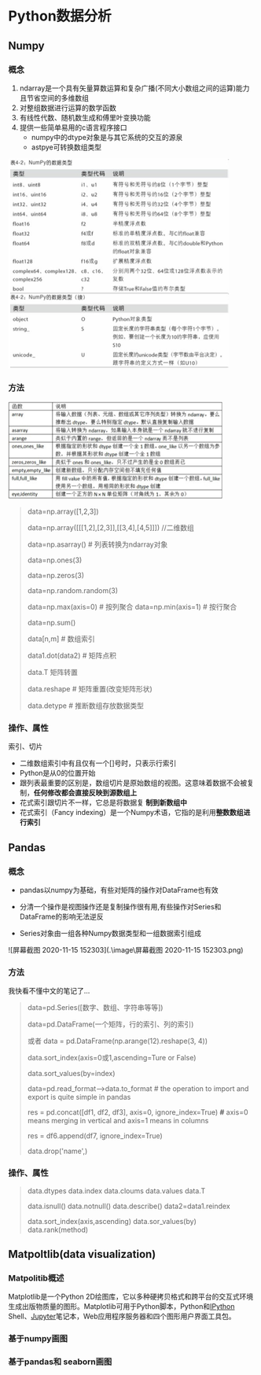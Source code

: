 # **Python**数据分析

## Numpy

### 概念

1. ndarray是一个具有矢量算数运算和复杂广播(不同大小数组之间的运算)能力且节省空间的多维数组
2. 对整组数据进行运算的数学函数
3. 有线性代数、随机数生成和傅里叶变换功能
4. 提供一些简单易用的c语言程序接口
   * numpy中的dtype对象是与其它系统的交互的源泉
   * astpye可转换数组类型

<img src=".\image\屏幕截图 2020-11-14 143032.png" alt="屏幕截图 2020-11-14 143032" style="zoom:50%;" />

### 方法

<img src=".\image\屏幕截图 2020-11-14 142453.png" alt="屏幕截图 2020-11-14 142453" style="zoom:50%;" />

> data=np.array([1,2,3])
>
> data=np.array([[[1,2],[2,3]],[[3,4],[4,5]]])     //二维数组
>
> data=np.asarray()    # 列表转换为ndarray对象
>
> data=np.ones(3)
>
> data=np.zeros(3)
>
> data=np.random.random(3)
>
> data=np.max(axis=0) # 按列聚合    data=np.min(axis=1)  # 按行聚合
>
> data=np.sum()
>
> data[n,m]  # 数组索引
>
> data1.dot(data2)  # 矩阵点积
>
> data.T  矩阵转置
>
> data.reshape  # 矩阵重置(改变矩阵形状)
>
> data.detype # 推断数组存放数据类型

### 操作、属性

索引、切片

* 二维数组索引中有且仅有一个[]号时，只表示行索引
*  Python是从0的位置开始 
*  跟列表最重要的区别是，数组切片是原始数组的视图。这意味着数据不会被复制，**任何修改都会直接反映到源数组上** 
*  花式索引跟切片不一样，它总是将数据复 **制到新数组中** 
*  花式索引（Fancy indexing）是一个Numpy术语，它指的是利用**整数数组进行索引** 

## Pandas

### 概念

* pandas以numpy为基础，有些对矩阵的操作对DataFrame也有效

* 分清一个操作是视图操作还是复制操作很有用,有些操作对Series和DataFrame的影响无法逆反

* Series对象由一组各种Numpy数据类型和一组数据索引组成

![屏幕截图 2020-11-15 152303](.\image\屏幕截图 2020-11-15 152303.png)

### 方法

我快看不懂中文的笔记了...

> data=pd.Series([数字、数组、字符串等等])
>
> data=pd.DataFrame(一个矩阵，行的索引、列的索引)
>
> 或者 data = pd.DataFrame(np.arange(12).reshape(3, 4))
>
> data.sort_index(axis=0或1,ascending=Ture or False)
>
> data.sort_values(by=index)
>
> data=pd.read_format-->data.to_format  # the operation to import and export is quite simple in pandas
>
> res = pd.concat([df1, df2, df3], axis=0, ignore_index=True)  **#** axis=0 means merging in vertical and axis=1 means in columns
>
> res = df6.append(df7, ignore_index=True)
>
> data.drop('name',)

### 操作、属性

> data.dtypes		data.index		data.cloums		data.values		data.T
>
> data.isnull()		data.notnull()		data.describe()		data2=data1.reindex
>
> data.sort_index(axis,ascending)		data.sor_values(by)		data.rank(method)

## Matpoltlib(data visualization)

### Matpolitib概述

Matplotlib是一个Python 2D绘图库，它以多种硬拷贝格式和跨平台的交互式环境生成出版物质量的图形。Matplotlib可用于Python脚本，Python和[IPython](http://ipython.org/) Shell、[Jupyter](http://jupyter.org/)笔记本，Web应用程序服务器和四个图形用户界面工具包。 

### 基于numpy画图



### 基于pandas和 seaborn画图

